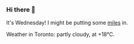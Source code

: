 ### Hi there :wave:

It's Wednesday! I might be putting some [miles](https://www.strava.com/athletes/889963) in.

Weather in Toronto: partly cloudy, at +18°C.
